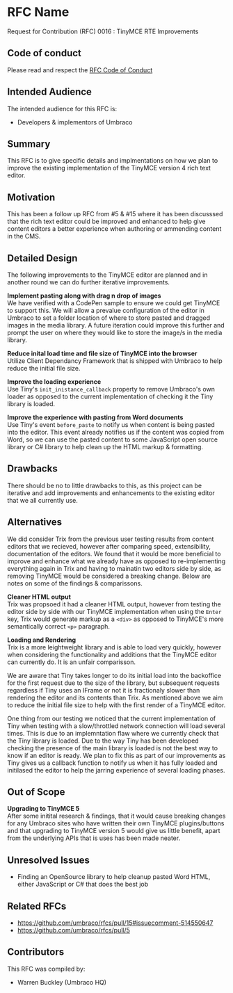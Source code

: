 # RFC Name

Request for Contribution (RFC) 0016 : TinyMCE RTE Improvements

## Code of conduct

Please read and respect the [RFC Code of Conduct](https://github.com/umbraco/rfcs/blob/master/CODE_OF_CONDUCT.md)

## Intended Audience

The intended audience for this RFC is:
* Developers & implementors of Umbraco

## Summary

This RFC is to give specific details and implmentations on how we plan to improve the existing implementation of the TinyMCE version 4 rich text editor.


## Motivation
This has been a follow up RFC from #5 & #15 where it has been discusssed that the rich text editor could be improved and enhanced to help give content editors a better experience when authoring or ammending content in the CMS.


## Detailed Design

The following improvements to the TinyMCE editor are planned and in another round we can do further iterative improvements.

**Implement pasting along with drag n drop of images**<br/>
We have verified with a CodePen sample to ensure we could get TinyMCE to support this. We will allow a prevalue configuration of the editor in Umbraco to set a folder location of where to store pasted and dragged images in the media library. A future iteration could improve this further and prompt the user on where they would like to store the image/s in the media library.

**Reduce inital load time and file size of TinyMCE into the browser**<br/>
Utilize Client Dependancy Framework that is shipped with Umbraco to help reduce the initial file size.

**Improve the loading experience** <br/>
Use Tiny's `init_inistance_callback` property to remove Umbraco's own loader as opposed to the current implementation of checking it the Tiny library is loaded.

**Improve the experience with pasting from Word documents**<br/>
Use Tiny's event `before_paste` to notify us when content is being pasted into the editor. This event already notifies us if the content was copied from Word, so we can use the pasted content to some JavaScript open source library or C# library to help clean up the HTML markup & formatting.


## Drawbacks

There should be no to little drawbacks to this, as this project can be iterative and add improvements and enhancements to the existing editor that we all currently use.


## Alternatives

We did consider Trix from the previous user testing results from content editors that we recieved, however after comparing speed, extensibility, documentation of the editors. We found that it would be more beneficial to improve and enhance what we already have as opposed to re-implementing everything again in Trix and having to mainatin two editors side by side, as removing TinyMCE would be considered a breaking change. Below are notes on some of the findings & comparissons.

**Cleaner HTML output** <br/>
Trix was propsoed it had a cleaner HTML output, however from testing the editor side by side with our TinyMCE implementation when using the `Enter` key, Trix would generate markup as a `<div>` as opposed to TinyMCE's more semantically correct `<p>` paragraph.

**Loading and Rendering**<br/>
Trix is a more leightweight library and is able to load very quickly, however when considering the functionality and additions that the TinyMCE editor can currently do. It is an unfair comparisson.

We are aware that Tiny takes longer to do its initial load into the backoffice for the first request due to the size of the library, but subsequent requests regardless if Tiny uses an IFrame or not it is fractionaly slower than rendering the editor and its contents than Trix. As mentioned above we aim to reduce the initial file size to help with the first render of a TinyMCE editor.

One thing from our testing we noticed that the current implementation of Tiny when testing with a slow/throttled network connection will load several times. This is due to an implemntation flaw where we currently check that the Tiny library is loaded. Due to the way Tiny has been developed checking the presence of the main library is loaded is not the best way to know if an editor is ready. We plan to fix this as part of our improvements as Tiny gives us a callback function to notify us when it has fully loaded and initilased the editor to help the jarring experience of several loading phases.


## Out of Scope

**Upgrading to TinyMCE 5** <br/>
After some initital research & findings, that it would cause breaking changes for any Umbraco sites who have written their own TinyMCE plugins/buttons and that upgrading to TinyMCE version 5 would give us little benefit, apart from the underlying APIs that is uses has been made neater.


## Unresolved Issues

* Finding an OpenSource library to help cleanup pasted Word HTML, either JavaScript or C# that does the best job


## Related RFCs

* https://github.com/umbraco/rfcs/pull/15#issuecomment-514550647
* https://github.com/umbraco/rfcs/pull/5


## Contributors

This RFC was compiled by:

* Warren Buckley (Umbraco HQ)
